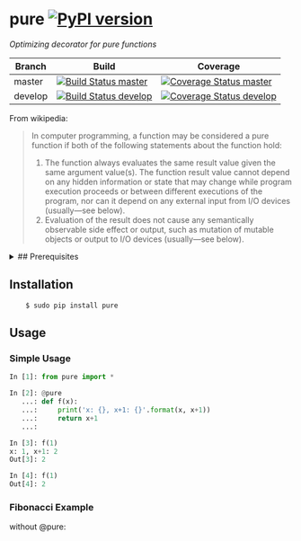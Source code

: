# pure [![PyPI version](https://badge.fury.io/py/pure.svg)](https://badge.fury.io/py/pure) 
_Optimizing decorator for pure functions_

| Branch  | Build  | Coverage |
| ------- | ------ | -------- |
| master  | [![Build Status master]](https://travis-ci.org/Enteee/pure) | [![Coverage Status master]](https://coveralls.io/github/Enteee/pure?branch=master) |
| develop  | [![Build Status develop]](https://travis-ci.org/Enteee/pure) | [![Coverage Status develop]](https://coveralls.io/github/Enteee/pure?branch=develop) |

From wikipedia:
> In computer programming, a function may be considered a pure function if both of the following statements about the function hold:
> 1. The function always evaluates the same result value given the same argument value(s). The function result value cannot depend on any hidden information or state that may change while program execution proceeds or between different executions of the program, nor can it depend on any external input from I/O devices (usually—see below).
> 2. Evaluation of the result does not cause any semantically observable side effect or output, such as mutation of mutable objects or output to I/O devices (usually—see below).

<details>

<summary>## Prerequisites</summary>

* [python]:
  - 3.4
  - 3.5
  - 3.5-dev
  - nightly
* [pip](https://pypi.python.org/pypi/pip)
</details>

## Installation
```shell
    $ sudo pip install pure
```

## Usage

### Simple Usage
```python
In [1]: from pure import *

In [2]: @pure
   ...: def f(x):
   ...:     print('x: {}, x+1: {}'.format(x, x+1))
   ...:     return x+1
   ...: 

In [3]: f(1)
x: 1, x+1: 2
Out[3]: 2

In [4]: f(1)
Out[4]: 2
```

### Fibonacci Example

without @pure:



[python]: https://www.python.org/
[Build Status master]: https://travis-ci.org/Enteee/pure.svg?branch=master
[Coverage Status master]: https://coveralls.io/repos/github/Enteee/pure/badge.svg?branch=master
[Build Status develop]: https://travis-ci.org/Enteee/pure.svg?branch=develop
[Coverage Status develop]: https://coveralls.io/repos/github/Enteee/pure/badge.svg?branch=develop
